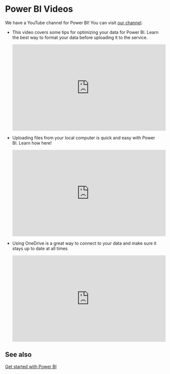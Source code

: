 ﻿<properties 
   pageTitle="Power BI Videos" 
   description="Power BI Videos" 
   services="powerbi" 
   documentationCenter="" 
   authors="mihart" 
   manager="mblythe" 
   editor=""
   tags=""/>
 
<tags
   ms.service="powerbi"
   ms.devlang="NA"
   ms.topic="article"
   ms.tgt_pltfrm="NA"
   ms.workload="powerbi"
   ms.date="09/28/2015"
   ms.author="mihart"/>
# Power BI Videos

We have a YouTube channel for Power BI! You can visit [our channel](https://www.youtube.com/user/mspowerbi/videos).

-   This video covers some tips for optimizing your data for Power BI. Learn the best way to format your data before uploading it to the service.

	<iframe width="500" height="281" src="https://www.youtube.com/embed/l2wy4XgQIu0" frameborder="0" allowfullscreen></iframe>

-   Uploading files from your local computer is quick and easy with Power BI. Learn how here!

	<iframe width="500" height="281" src="https://www.youtube.com/embed/ETj-z3NyY_o" frameborder="0" allowfullscreen></iframe>

-   Using OneDrive is a great way to connect to your data and make sure it stays up to date at all times

	<iframe width="500" height="281" src="https://www.youtube.com/embed/6cOjiV_klrs" frameborder="0" allowfullscreen></iframe>

## See also

[Get started with Power BI](powerbi-service-get-started.md)

﻿

